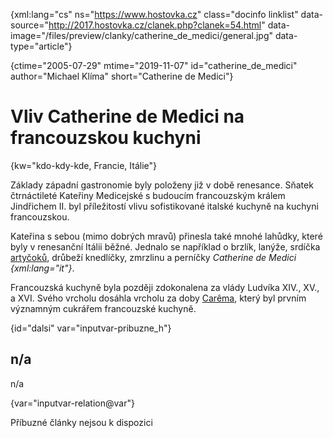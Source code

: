 
{xml:lang="cs" ns="https://www.hostovka.cz" class="docinfo linklist" data-source="http://2017.hostovka.cz/clanek.php?clanek=54.html" data-image="/files/preview/clanky/catherine\_de\_medici/general.jpg" data-type="article"}

{ctime="2005-07-29" mtime="2019-11-07" id="catherine\_de\_medici" author="Michael Klíma" short="Catherine de Medici"}

# Vliv Catherine de Medici na francouzskou kuchyni

<!-- generated attribute kw by user_udpatekw.sh on 2020-05-12, do not edit -->

{kw="kdo-kdy-kde, Francie, Itálie"}

Základy západní gastronomie byly položeny již v době renesance. Sňatek čtrnáctileté Kateřiny Medicejské s budoucím francouzským králem Jindřichem II. byl příležitostí vlivu sofistikované italské kuchyně na kuchyni francouzskou.

Kateřina s sebou (mimo dobrých mravů) přinesla také mnohé lahůdky, které byly v renesanční Itálii běžné. Jednalo se například o brzlík, lanýže, srdíčka [artyčoků][1], drůbeží knedlíčky, zmrzlinu a perníčky _Catherine de Medici {xml:lang="it"}_.

Francouzská kuchyně byla později zdokonalena za vlády Ludvíka XIV., XV., a XVI. Svého vrcholu dosáhla vrcholu za doby [Carêma][2], který byl prvním významným cukrářem francouzské kuchyně.

{id="dalsi" var="inputvar-pribuzne_h"}

## n/a

n/a

{var="inputvar-relation@var"}

Příbuzné články nejsou k dispozici

 [1]: /artycoky
 [2]: /careme

